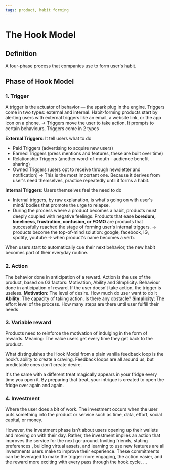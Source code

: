 ```yaml
---
tags: product, habit forming
---
```


# The Hook Model

## Definition
A four-phase process that companies use to form user's habit.

## Phase of Hook Model

### 1. Trigger
A trigger is the actuator of behavior — the spark plug in the engine. Triggers come in two types: external and internal. Habit-forming products start by alerting users with external triggers like an email, a website link, or the app icon on a phone.
->
Triggers move the user to take action. It prompts to certain behaviours, Triggers come in 2 types

**External Triggers**: It tell users what to do
- Paid Triggers (advertising to acquire new users)
- Earned Triggers (press mentions and features, these are built over time)
- Relationship Triggers (another word-of-mouth - audience benefit sharing)
- Owned Triggers (users opt to receive through newsletter and notification) -> This is the most important one. Because it derives from user's need themselves, practice repeatedly until it forms a habit.
	
**Internal Triggers**: Users themselves feel the need to do
- Internal triggers, by raw explanation, is what's going on with user's mind/ bodies that promote the urge to relapse. 
- During the process where a product becomes a habit, products must deeply coupled with negative feelings. Products that ease **boredom, loneliness, frustration, confusion, or FOMO** are products that successfully reached the stage of forming user's internal triggers.
-> products become the top-of-mind solution: google, facebook, IG, spotify, youtube
-> when product's name becomes a verb.

When users start to automatically cue their next behavior, the new habit becomes part of their everyday routine. 

### 2. Action
The behavior done in anticipation of a reward. Action is the use of the product, based on 03 factors: Motivation, Ability and SImplicity. Behaviour done in anticipation of reward. If the user doesn’t take action, the trigger is useless. 
**Motivation**: The level of desire. How much do user want to do it
**Ability**: The capacity of taking action. Is there any obstacle?
**Simplicity**: The effort level of the process. How many steps are there until user fulfill their needs


### 3. Variable reward
Products need to reinforce the motivation of indulging in the form of rewards. Meaning: The value users get every time they get back to the product.

What distinguishes the Hook Model from a plain vanilla feedback loop is the hook’s ability to create a craving. Feedback loops are all around us, but predictable ones don’t create desire. 

It's the same with a different treat magically appears in your fridge every time you open it. By preparing that treat, your intrigue is created to open the fridge over again and again. 

### 4. Investment
Where the user does a bit of work. The investment occurs when the user puts something into the product or service such as time, data, effort, social capital, or money.

However, the investment phase isn’t about users opening up their wallets and moving on with their day. Rather, the investment implies an action that improves the service for the next go-around. Inviting friends, stating preferences , building virtual assets, and learning to use new features are all investments users make to improve their experience. These commitments can be leveraged to make the trigger more engaging, the action easier, and the reward more exciting with every pass through the hook cycle. …

